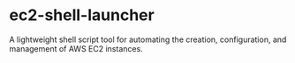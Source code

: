 # ec2-shell-launcher
A lightweight shell script tool for automating the creation, configuration, and management of AWS EC2 instances. 
